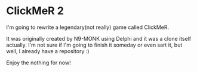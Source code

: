 # ClickMeR 2
I'm going to rewrite a legendary(not really) game called ClickMeR.

It was originally created by N9-MONK using Delphi and it was a clone itself actually. I'm not sure if I'm going to finish it someday or even sart it, but well, I already have a repository :)

Enjoy the nothing for now!
